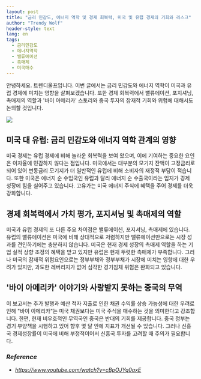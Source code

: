 ```yaml
---
layout: post
title: "금리 민감도, 에너지 역학 및 경제 회복력, 미국 및 유럽 경제의 기회와 리스크"
author: "Trendy Wolf"
header-style: text
lang: en
tags:
  - 금리민감도
  - 에너지역학
  - 밸류에이션
  - 촉매제
  - 미국매수
---
```


안녕하세요. 트렌디울프입니다. 이번 글에서는 금리 민감도와 에너지 역학이 미국과 유럽 경제에 미치는 영향을 살펴보겠습니다. 또한 경제 회복력에서 밸류에이션, 포지셔닝, 촉매제의 역할과 '바이 아메리카' 스토리와 중국 투자의 잠재적 기회와 위험에 대해서도 논의할 것입니다.

<img
    src="https://i.ytimg.com/vi/cBpOJYq0axE/hqdefault.jpg"
/>


## 미국 대 유럽: 금리 민감도와 에너지 역학 관계의 영향
미국 경제는 유럽 경제에 비해 놀라운 회복력을 보여 왔으며, 이에 기여하는 중요한 요인은 이자율에 민감하지 않다는 점입니다. 미국에서는 대부분의 모기지 잔액이 고정금리로 되어 있어 변동금리 모기지가 더 일반적인 유럽에 비해 소비자의 재정적 부담이 적습니다. 또한 미국은 에너지 순 수입국인 유럽과 달리 에너지 순 수출국이라는 입지가 경제 성장에 힘을 실어주고 있습니다. 고유가는 미국 에너지 주식에 혜택을 주어 경제를 더욱 강화합니다.

## 경제 회복력에서 가치 평가, 포지셔닝 및 촉매제의 역할
미국과 유럽 경제의 또 다른 주요 차이점은 밸류에이션, 포지셔닝, 촉매제에 있습니다. 유럽의 밸류에이션은 미국에 비해 상대적으로 저렴하지만 밸류에이션만으로는 시장 성과를 견인하기에는 충분하지 않습니다. 미국은 현재 경제 성장의 촉매제 역할을 하는 기업 실적 상향 조정의 혜택을 받고 있지만 유럽은 현재 뚜렷한 촉매제가 부족합니다. 그러나 미국의 잠재적 위험요인으로는 정부부채와 정부부채가 시장에 미치는 영향에 대한 우려가 있지만, 과도한 레버리지가 없어 심각한 경기침체 위험은 완화되고 있습니다.

## '바이 아메리카' 이야기와 사랑받지 못하는 중국의 무역
이 보고서는 추가 발행과 예산 적자 지출로 인한 채권 수익률 상승 가능성에 대한 우려로 인해 "바이 아메리카"는 미국 채권보다는 미국 주식을 매수하는 것을 의미한다고 강조합니다. 한편, 현재 비우호적인 무역국인 중국은 반대의 기회를 제공합니다. 중국 정부는 경기 부양책을 시행하고 있어 향후 몇 달 안에 지표가 개선될 수 있습니다. 그러나 신흥국 경제성장률이 미국에 비해 부정적이어서 신흥국 투자를 고려할 때 주의가 필요합니다.


### _Reference_
- _https://www.youtube.com/watch?v=cBpOJYq0axE_

